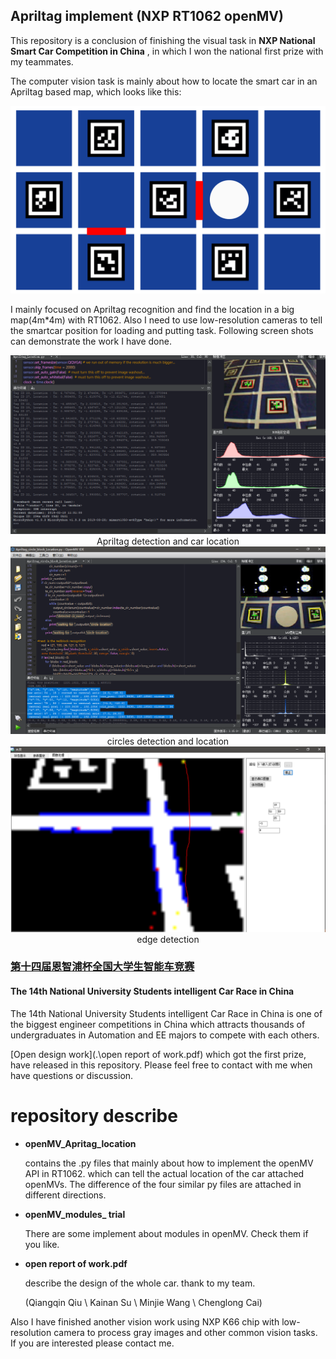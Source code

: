 ## Apriltag implement (NXP RT1062 openMV)

This repository is a conclusion of finishing the visual task in **NXP National Smart Car Competition in China** , in which I won the national first prize with my teammates.

The computer vision task is mainly about how to locate the smart car in an Apriltag based map, which looks like this:

<img src=".\PNG\map_of_the_competition.png" style="zoom:50%" />

I mainly focused on Apriltag recognition and find the location in a big map(4m*4m) with RT1062. Also I need to use low-resolution cameras to tell the smartcar position for loading and putting task. Following screen shots can demonstrate the work I have done.

<img src=".\PNG\apriltag_task.png" style="zoom:50%" />

<div align = center>Apriltag detection and car location</div>

<img src=".\PNG\circle_reco.png" style="zoom:50%" />

<div align = center> circles detection and location</div>

<img src=".\PNG\edge_dete.png" style="zoom:50%" />

<center>edge detection</center>

### [第十四届恩智浦杯全国大学生智能车竞赛](https://smartcar.cdstm.cn/)

#### The 14th National University  Students intelligent Car Race in China

The 14th National University  Students intelligent Car Race in China is one of the biggest engineer competitions in China which attracts thousands of undergraduates in Automation and EE majors to compete with each others.

[Open design work](.\open report of work.pdf)  which got the first prize, have released in this repository. Please feel free to contact with me when have questions or discussion.



# repository describe

* **openMV_Apritag_location** 

  contains the .py files that mainly about how to implement the openMV API in RT1062. which can tell the actual location of the car attached openMVs.  The difference of the four similar py files are attached in different directions.

* **openMV_modules_ trial**

  There are some implement about modules in openMV. Check them if you like.

* **open report of work.pdf**

  describe the design of the whole car. thank to my team.

  (Qiangqin Qiu \ Kainan Su \ Minjie Wang \ Chenglong Cai)

Also I have finished another vision work using NXP K66 chip with low-resolution camera to process gray images and other common vision tasks. If you are interested please contact me.


